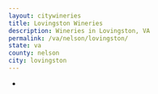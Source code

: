 ```yaml
---
layout: citywineries
title: Lovingston Wineries
description: Wineries in Lovingston, VA
permalink: /va/nelson/lovingston/
state: va
county: nelson
city: lovingston
---
```

-
